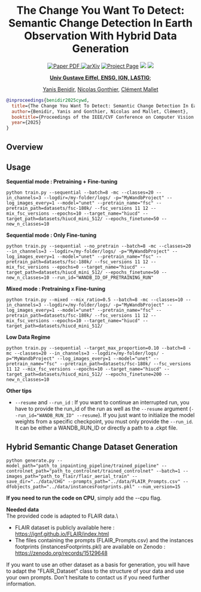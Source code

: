 <div align="center">
<h1>The Change You Want To Detect: Semantic Change Detection In Earth Observation With Hybrid Data Generation</h1>

<a href="https://arxiv.org/pdf/2503.15683" target="_blank" rel="noopener noreferrer">
  <img src="https://img.shields.io/badge/Paper-8A2BE2" alt="Paper PDF">
</a>
<a href="https://arxiv.org/abs/2503.15683"><img src="https://img.shields.io/badge/arXiv-2503.15683-b31b1b" alt="arXiv"></a>
<a href="https://yb23.github.io/projects/cywd/"><img src="https://img.shields.io/badge/Project_Page-green" alt="Project Page"></a>
<a href='https://huggingface.co/Yanis236/HySCDG'><img src='https://img.shields.io/badge/%F0%9F%A4%97%20Hugging%20Face-Model-blue'></a>
<a href='https://huggingface.co/datasets/Yanis236/fsc-180k'><img src='https://img.shields.io/badge/%F0%9F%A4%97%20Hugging%20Face-Dataset_FSC_180k-b31b1b'></a>

**[Univ Gustave Eiffel, ENSG, IGN, LASTIG](https://www.umr-lastig.fr/)**;


[Yanis Benidir](https://yb23.github.io/), [Nicolas Gonthier](https://ngonthier.github.io/), [Clément Mallet](https://www.umr-lastig.fr/clement-mallet/)
</div>

```bibtex
@inproceedings{benidir2025cywd,
  title={The Change You Want To Detect: Semantic Change Detection In Earth Observation With Hybrid Data Generation},
  author={Benidir, Yanis and Gonthier, Nicolas and Mallet, Clément},
  booktitle={Proceedings of the IEEE/CVF Conference on Computer Vision and Pattern Recognition},
  year={2025}
}
```

## Overview


## Usage

**Sequential mode : Pretraining + Fine-tuning**
```
python train.py --sequential --batch=8 -mc --classes=20 --in_channels=3 --logdir=/my-folder/logs/ -p="MyWandbProject" --log_images_every=1 --model="unet" --pretrain_name="fsc" --pretrain_path=datasets/fsc-180k/ --fsc_versions 11 12 --mix_fsc_versions --epochs=10 --target_name="hiucd" --target_path=datasets/hiucd_mini_512/ --epochs_finetune=50 --new_n_classes=10
```


**Sequential mode : Only Fine-tuning**
```
python train.py --sequential --no_pretrain --batch=8 -mc --classes=20 --in_channels=3 --logdir=/my-folder/logs/ -p="MyWandbProject" --log_images_every=1 --model="unet" --pretrain_name="fsc" --pretrain_path=datasets/fsc-180k/ --fsc_versions 11 12 --mix_fsc_versions --epochs=0 --target_name="hiucd" --target_path=datasets/hiucd_mini_512/ --epochs_finetune=50 --new_n_classes=10 --run_id="WANDB_ID_OF_PRETRAINING_RUN"
```


**Mixed mode : Pretraining x Fine-tuning**
```
python train.py --mixed --mix_ratio=0.5 --batch=8 -mc --classes=10 --in_channels=3 --logdir=/my-folder/logs/ -p="MyWandbProject" --log_images_every=1 --model="unet" --pretrain_name="fsc" --pretrain_path=datasets/fsc-180k/ --fsc_versions 11 12 --mix_fsc_versions --epochs=10 --target_name="hiucd" --target_path=datasets/hiucd_mini_512/
```


**Low Data Regime**
```
python train.py --sequential --target_max_proportion=0.10 --batch=8 -mc --classes=20 --in_channels=3 --logdir=/my-folder/logs/ -p="MyWandbProject" --log_images_every=1 --model="unet" --pretrain_name="fsc" --pretrain_path=datasets/fsc-180k/ --fsc_versions 11 12 --mix_fsc_versions --epochs=10 --target_name="hiucd" --target_path=datasets/hiucd_mini_512/ --epochs_finetune=200 --new_n_classes=10
```


**Other tips**

+ `--resume` and `--run_id` : If you want to continue an interrupted run, you have to provide the run_id of the run as well as the `--resume` argument (`--run_id="WANDB_RUN_ID" --resume`). If you just want to initialize the model weights from a specific checkpoint, you must only provide the `--run_id`. It can be either a WANDB_RUN_ID or directly a path to a .ckpt file.


## Hybrid Semantic Change Dataset Generation

```
python generate.py --model_path="path_to_inpainting_pipeline/trained_pipeline" --controlnet_path="path_to_controlnet/trained_controlnet" --batch=1 --images_path="path_to_flair/flair_aerial_train" --save_dir="../data/CHG" --prompts_path="../data/FLAIR_Prompts.csv" --dfobjects_path="../data/instancesFootprints.pkl" --num_version=15
```

**If you need to run the code on CPU**, simply add the --cpu flag.

**Needed data**\
The provided code is adapted to FLAIR data.\
+ FLAIR dataset is publicly available here : https://ignf.github.io/FLAIR/index.html
+ The files containing the prompts (FLAIR_Prompts.csv) and the instances footprints (instancesFootprints.pkl) are available on Zenodo : https://zenodo.org/records/15129648

If you want to use an other dataset as a basis for generation, you will have to adapt the "FLAIR_Dataset" class to the structure of your data and use your own prompts. Don't hesitate to contact us if you need further information.
